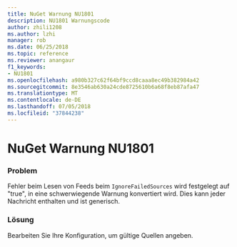 ```yaml
---
title: NuGet Warnung NU1801
description: NU1801 Warnungscode
author: zhili1208
ms.author: lzhi
manager: rob
ms.date: 06/25/2018
ms.topic: reference
ms.reviewer: anangaur
f1_keywords:
- NU1801
ms.openlocfilehash: a980b327c62f64bf9ccd8caaa8ec49b382984a42
ms.sourcegitcommit: 8e3546ab630a24cde8725610b6a68f8eb87afa47
ms.translationtype: MT
ms.contentlocale: de-DE
ms.lasthandoff: 07/05/2018
ms.locfileid: "37844238"
---
```

# <a name="nuget-warning-nu1801"></a>NuGet Warnung NU1801

### <a name="issue"></a>Problem
Fehler beim Lesen von Feeds beim `IgnoreFailedSources` wird festgelegt auf "true", in eine schwerwiegende Warnung konvertiert wird. Dies kann jeder Nachricht enthalten und ist generisch.

### <a name="solution"></a>Lösung
Bearbeiten Sie Ihre Konfiguration, um gültige Quellen angeben.